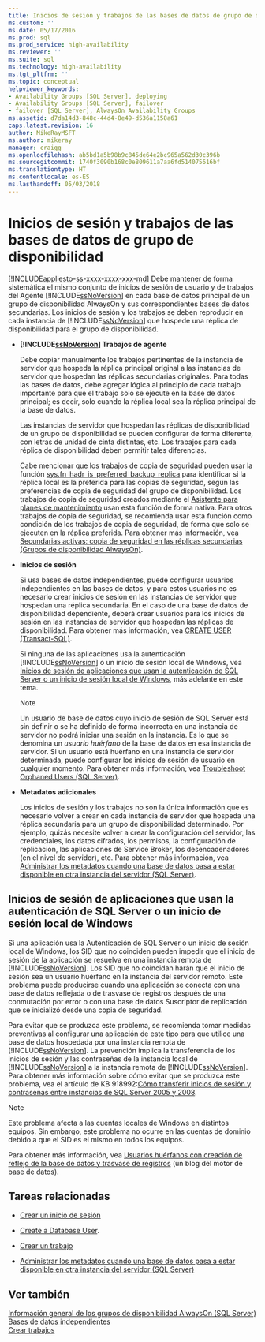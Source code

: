 ```yaml
---
title: Inicios de sesión y trabajos de las bases de datos de grupo de disponibilidad | Microsoft Docs
ms.custom: ''
ms.date: 05/17/2016
ms.prod: sql
ms.prod_service: high-availability
ms.reviewer: ''
ms.suite: sql
ms.technology: high-availability
ms.tgt_pltfrm: ''
ms.topic: conceptual
helpviewer_keywords:
- Availability Groups [SQL Server], deploying
- Availability Groups [SQL Server], failover
- failover [SQL Server], AlwaysOn Availability Groups
ms.assetid: d7da14d3-848c-44d4-8e49-d536a1158a61
caps.latest.revision: 16
author: MikeRayMSFT
ms.author: mikeray
manager: craigg
ms.openlocfilehash: ab5bd1a5b98b9c845de64e2bc965a562d30c396b
ms.sourcegitcommit: 1740f3090b168c0e809611a7aa6fd514075616bf
ms.translationtype: HT
ms.contentlocale: es-ES
ms.lasthandoff: 05/03/2018
---
```

# <a name="logins-and-jobs-for-availability-group-databases"></a>Inicios de sesión y trabajos de las bases de datos de grupo de disponibilidad
[!INCLUDE[appliesto-ss-xxxx-xxxx-xxx-md](../../../includes/appliesto-ss-xxxx-xxxx-xxx-md.md)]
  Debe mantener de forma sistemática el mismo conjunto de inicios de sesión de usuario y de trabajos del Agente [!INCLUDE[ssNoVersion](../../../includes/ssnoversion-md.md)] en cada base de datos principal de un grupo de disponibilidad AlwaysOn y sus correspondientes bases de datos secundarias. Los inicios de sesión y los trabajos se deben reproducir en cada instancia de [!INCLUDE[ssNoVersion](../../../includes/ssnoversion-md.md)] que hospede una réplica de disponibilidad para el grupo de disponibilidad.  
  
-   **[!INCLUDE[ssNoVersion](../../../includes/ssnoversion-md.md)] Trabajos de agente**  
  
     Debe copiar manualmente los trabajos pertinentes de la instancia de servidor que hospeda la réplica principal original a las instancias de servidor que hospedan las réplicas secundarias originales. Para todas las bases de datos, debe agregar lógica al principio de cada trabajo importante para que el trabajo solo se ejecute en la base de datos principal; es decir, solo cuando la réplica local sea la réplica principal de la base de datos.  
  
     Las instancias de servidor que hospedan las réplicas de disponibilidad de un grupo de disponibilidad se pueden configurar de forma diferente, con letras de unidad de cinta distintas, etc. Los trabajos para cada réplica de disponibilidad deben permitir tales diferencias.  
  
     Cabe mencionar que los trabajos de copia de seguridad pueden usar la función [sys.fn_hadr_is_preferred_backup_replica](../../../relational-databases/system-functions/sys-fn-hadr-backup-is-preferred-replica-transact-sql.md) para identificar si la réplica local es la preferida para las copias de seguridad, según las preferencias de copia de seguridad del grupo de disponibilidad. Los trabajos de copia de seguridad creados mediante el [Asistente para planes de mantenimiento](../../../relational-databases/maintenance-plans/use-the-maintenance-plan-wizard.md) usan esta función de forma nativa. Para otros trabajos de copia de seguridad, se recomienda usar esta función como condición de los trabajos de copia de seguridad, de forma que solo se ejecuten en la réplica preferida. Para obtener más información, vea [Secundarias activas: copia de seguridad en las réplicas secundarias &#40;Grupos de disponibilidad AlwaysOn&#41;](../../../database-engine/availability-groups/windows/active-secondaries-backup-on-secondary-replicas-always-on-availability-groups.md).  
  
-   **Inicios de sesión**  
  
     Si usa bases de datos independientes, puede configurar usuarios independientes en las bases de datos, y para estos usuarios no es necesario crear inicios de sesión en las instancias de servidor que hospedan una réplica secundaria. En el caso de una base de datos de disponibilidad dependiente, deberá crear usuarios para los inicios de sesión en las instancias de servidor que hospedan las réplicas de disponibilidad. Para obtener más información, vea [CREATE USER &#40;Transact-SQL&#41;](../../../t-sql/statements/create-user-transact-sql.md).  
  
     Si ninguna de las aplicaciones usa la autenticación [!INCLUDE[ssNoVersion](../../../includes/ssnoversion-md.md)] o un inicio de sesión local de Windows, vea [Inicios de sesión de aplicaciones que usan la autenticación de SQL Server o un inicio de sesión local de Windows](../../../database-engine/availability-groups/windows/logins-and-jobs-for-availability-group-databases.md#SSauthentication), más adelante en este tema.  
  
    > [!NOTE]  
    >  Un usuario de base de datos cuyo inicio de sesión de SQL Server está sin definir o se ha definido de forma incorrecta en una instancia de servidor no podrá iniciar una sesión en la instancia. Es lo que se denomina un *usuario huérfano* de la base de datos en esa instancia de servidor. Si un usuario está huérfano en una instancia de servidor determinada, puede configurar los inicios de sesión de usuario en cualquier momento. Para obtener más información, vea [Troubleshoot Orphaned Users &#40;SQL Server&#41;](../../../sql-server/failover-clusters/troubleshoot-orphaned-users-sql-server.md).  
  
-   **Metadatos adicionales**  
  
     Los inicios de sesión y los trabajos no son la única información que es necesario volver a crear en cada instancia de servidor que hospeda una réplica secundaria para un grupo de disponibilidad determinado. Por ejemplo, quizás necesite volver a crear la configuración del servidor, las credenciales, los datos cifrados, los permisos, la configuración de replicación, las aplicaciones de Service Broker, los desencadenadores (en el nivel de servidor), etc. Para obtener más información, vea [Administrar los metadatos cuando una base de datos pasa a estar disponible en otra instancia del servidor &#40;SQL Server&#41;](../../../relational-databases/databases/manage-metadata-when-making-a-database-available-on-another-server.md).  
  
##  <a name="SSauthentication"></a> Inicios de sesión de aplicaciones que usan la autenticación de SQL Server o un inicio de sesión local de Windows  
 Si una aplicación usa la Autenticación de SQL Server o un inicio de sesión local de Windows, los SID que no coinciden pueden impedir que el inicio de sesión de la aplicación se resuelva en una instancia remota de [!INCLUDE[ssNoVersion](../../../includes/ssnoversion-md.md)]. Los SID que no coincidan harán que el inicio de sesión sea un usuario huérfano en la instancia del servidor remoto. Este problema puede producirse cuando una aplicación se conecta con una base de datos reflejada o de trasvase de registros después de una conmutación por error o con una base de datos Suscriptor de replicación que se inicializó desde una copia de seguridad.  
  
 Para evitar que se produzca este problema, se recomienda tomar medidas preventivas al configurar una aplicación de este tipo para que utilice una base de datos hospedada por una instancia remota de [!INCLUDE[ssNoVersion](../../../includes/ssnoversion-md.md)]. La prevención implica la transferencia de los inicios de sesión y las contraseñas de la instancia local de [!INCLUDE[ssNoVersion](../../../includes/ssnoversion-md.md)] a la instancia remota de [!INCLUDE[ssNoVersion](../../../includes/ssnoversion-md.md)]. Para obtener más información sobre cómo evitar que se produzca este problema, vea el artículo de KB 918992:[Cómo transferir inicios de sesión y contraseñas entre instancias de SQL Server 2005 y 2008](http://support.microsoft.com/kb/918992/).  
  
> [!NOTE]  
>  Este problema afecta a las cuentas locales de Windows en distintos equipos. Sin embargo, este problema no ocurre en las cuentas de dominio debido a que el SID es el mismo en todos los equipos.  
  
 Para obtener más información, vea [Usuarios huérfanos con creación de reflejo de la base de datos y trasvase de registros](http://blogs.msdn.com/b/sqlserverfaq/archive/2009/04/13/orphaned-users-with-database-mirroring-and-log-shipping.aspx) (un blog del motor de base de datos).  
  
##  <a name="RelatedTasks"></a> Tareas relacionadas  
  
-   [Crear un inicio de sesión](../../../relational-databases/security/authentication-access/create-a-login.md)  
  
-   [Create a Database User](../../../relational-databases/security/authentication-access/create-a-database-user.md).  
  
-   [Crear un trabajo](http://msdn.microsoft.com/library/b35af2b6-6594-40d1-9861-4d5dd906048c)  
  
-   [Administrar los metadatos cuando una base de datos pasa a estar disponible en otra instancia del servidor &#40;SQL Server&#41;](../../../relational-databases/databases/manage-metadata-when-making-a-database-available-on-another-server.md)  
  
## <a name="see-also"></a>Ver también  
 [Información general de los grupos de disponibilidad AlwaysOn &#40;SQL Server&#41;](../../../database-engine/availability-groups/windows/overview-of-always-on-availability-groups-sql-server.md)   
 [Bases de datos independientes](../../../relational-databases/databases/contained-databases.md)   
 [Crear trabajos](http://msdn.microsoft.com/library/465fb7fc-7622-4252-a178-ea51691c935b)  
  
  
